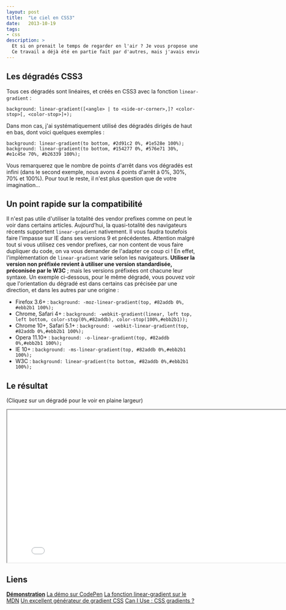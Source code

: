 ```yaml
---
layout: post
title:  "Le ciel en CSS3"
date:   2013-10-19
tags:
- css
description: >
  Et si on prenait le temps de regarder en l'air ? Je vous propose une représentation des différentes couleurs possibles du ciel en CSS3.
  Ce travail a déjà été en partie fait par d'autres, mais j'avais envie de le faire aussi de mon côté avec mes petites mimines.
---
```


## Les dégradés CSS3

Tous ces dégradés sont linéaires, et créés en CSS3 avec la fonction `linear-gradient` :

	background: linear-gradient([<angle> | to <side-or-corner>,]? <color-stop>[, <color-stop>]+);

Dans mon cas, j'ai systématiquement utilisé des dégradés dirigés de haut en bas, dont voici quelques exemples :

	background: linear-gradient(to bottom, #2d91c2 0%, #1e528e 100%);
	background: linear-gradient(to bottom, #154277 0%, #576e71 30%, #e1c45e 70%, #b26339 100%);

Vous remarquerez que le nombre de points d'arrêt dans vos dégradés est infini (dans le second exemple, nous avons 4 points d'arrêt à 0%, 30%, 70% et 100%).
Pour tout le reste, il n'est plus question que de votre imagination...

## Un point rapide sur la compatibilité

Il n'est pas utile d'utiliser la totalité des vendor prefixes comme on peut le voir dans certains articles. Aujourd’hui, la quasi-totalité des navigateurs récents supportent `linear-gradient` nativement. Il vous faudra toutefois faire l'impasse sur IE dans ses versions 9 et précédentes.
Attention malgré tout si vous utilisez ces vendor prefixes, car non content de vous faire dupliquer du code, on va vous demander de l'adapter ce coup ci ! En effet, l'implémentation de `linear-gradient` varie selon les navigateurs. **Utiliser la version non préfixée revient à utiliser une version standardisée, préconisée par le W3C** ; mais les versions préfixées ont chacune leur syntaxe. Un exemple ci-dessous, pour le même dégradé, vous pouvez voir que l'orientation du dégradé est dans certains cas précisée par une direction, et dans les autres par une origine :

- Firefox 3.6+ :
`background: -moz-linear-gradient(top, #82addb 0%, #ebb2b1 100%);`
- Chrome, Safari 4+ :
`background: -webkit-gradient(linear, left top, left bottom, color-stop(0%,#82addb), color-stop(100%,#ebb2b1));`
- Chrome 10+, Safari 5.1+ :
`background: -webkit-linear-gradient(top, #82addb 0%,#ebb2b1 100%);`
- Opera 11.10+ :
`background: -o-linear-gradient(top, #82addb 0%,#ebb2b1 100%);`
- IE 10+ :
`background: -ms-linear-gradient(top, #82addb 0%,#ebb2b1 100%);`
- W3C :
`background: linear-gradient(to bottom, #82addb 0%,#ebb2b1 100%);`

## Le résultat

(Cliquez sur un dégradé pour le voir en plaine largeur)

<center><iframe src="{{ site.url }}/demos/ciel-css/index.html" width="815" height="400"></iframe></center>

## Liens
[**Démonstration**](https://blog.smarchal.com/demos/ciel-css/index.html)
[La démo sur CodePen](https://codepen.io/zessx/pen/rDEAl)
[La fonction linear-gradient sur le MDN](https://developer.mozilla.org/fr/docs/CSS/linear-gradient)
[Un excellent générateur de gradient CSS](https://www.colorzilla.com/gradient-editor/)
[Can I Use : CSS gradients ?](https://caniuse.com/css-gradients)
